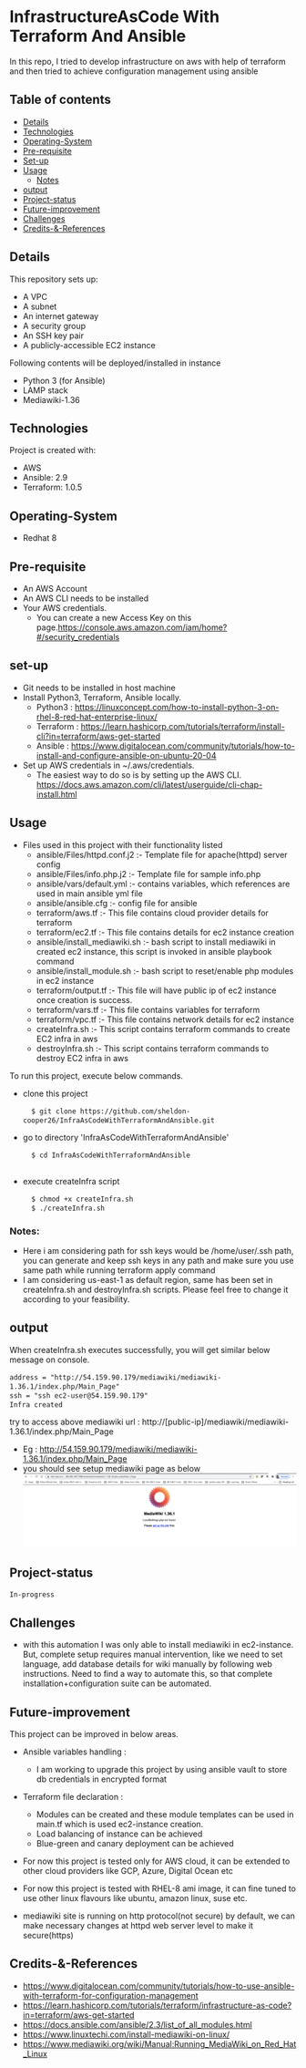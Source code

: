 # InfrastructureAsCode With Terraform And Ansible
In this repo, I tried to develop infrastructure on aws with help of terraform and then tried to achieve configuration management using ansible

## Table of contents
* [Details](#details)
* [Technologies](#technologies)
* [Operating-System](#operating-system)
* [Pre-requisite](#pre-requisite)
* [Set-up](#set-up)
* [Usage](#usage)
  * [Notes](#notes)
* [output](#output)
* [Project-status](#project-status)
* [Future-improvement](#future-improvement)
* [Challenges](#challenges)
* [Credits-&-References](#credits-&-references)

## Details
This repository sets up:

* A VPC
* A subnet
* An internet gateway
* A security group
* An SSH key pair
* A publicly-accessible EC2 instance

Following contents will be deployed/installed in instance
  * Python 3 (for Ansible)
  * LAMP stack
  * Mediawiki-1.36

## Technologies
Project is created with:
* AWS
* Ansible: 2.9
* Terraform: 1.0.5

## Operating-System
* Redhat 8

## Pre-requisite
* An AWS Account
* An AWS CLI needs to be installed
* Your AWS credentials. 
  * You can create a new Access Key on this page.https://console.aws.amazon.com/iam/home?#/security_credentials

## set-up
* Git needs to be installed in host machine
* Install Python3, Terraform, Ansible locally.
   * Python3 : https://linuxconcept.com/how-to-install-python-3-on-rhel-8-red-hat-enterprise-linux/
   * Terraform : https://learn.hashicorp.com/tutorials/terraform/install-cli?in=terraform/aws-get-started
   * Ansible : https://www.digitalocean.com/community/tutorials/how-to-install-and-configure-ansible-on-ubuntu-20-04
* Set up AWS credentials in ~/.aws/credentials.
   * The easiest way to do so is by setting up the AWS CLI. https://docs.aws.amazon.com/cli/latest/userguide/cli-chap-install.html

## Usage
* Files used in this project with their functionality listed
  * ansible/Files/httpd.conf.j2 :- Template file for apache(httpd) server config
  * ansible/Files/info.php.j2 :- Template file for sample info.php
  * ansible/vars/default.yml :- contains variables, which references are used in main ansible yml file
  * ansible/ansible.cfg :- config file for ansible
  * terraform/aws.tf :- This file contains cloud provider details for terraform
  * terraform/ec2.tf :- This file contains details for ec2 instance creation
  * ansible/install_mediawiki.sh :- bash script to install mediawiki in created ec2 instance, this script is invoked in ansible playbook command
  * ansible/install_module.sh :- bash script to reset/enable php modules in ec2 instance
  * terraform/output.tf :- This file will have public ip of ec2 instance once creation is success.
  * terraform/vars.tf :- This file contains variables for terraform
  * terraform/vpc.tf :- This file contains network details for ec2 instance
  * createInfra.sh :- This script contains terraform commands to create EC2 infra in aws
  * destroyInfra.sh :- This script contains terraform commands to destroy EC2 infra in aws
  
To run this project, execute below commands.
  * clone this project
    ```
      $ git clone https://github.com/sheldon-cooper26/InfraAsCodeWithTerraformAndAnsible.git  
    ```
  * go to directory 'InfraAsCodeWithTerraformAndAnsible'
    ```
      $ cd InfraAsCodeWithTerraformAndAnsible
  
    ```
  * execute createInfra script
    ```
      $ chmod +x createInfra.sh
      $ ./createInfra.sh
    ```
 
 ### Notes:
   * Here i am considering path for ssh keys would be /home/user/.ssh path, you can generate and keep ssh keys in any path and make sure you use same path while running terraform apply command
   * I am considering us-east-1 as default region, same has been set in createInfra.sh and destroyInfra.sh scripts. Please feel free to change it according to your feasibility.

## output
When createInfra.sh executes successfully, you will get similar below message on console.
```
address = "http://54.159.90.179/mediawiki/mediawiki-1.36.1/index.php/Main_Page"
ssh = "ssh ec2-user@54.159.90.179"
Infra created
```
try to access above mediawiki url : http://[public-ip]/mediawiki/mediawiki-1.36.1/index.php/Main_Page
* Eg : http://54.159.90.179/mediawiki/mediawiki-1.36.1/index.php/Main_Page
* you should see setup mediawiki page as below
    ![alt text](https://github.com/sheldon-cooper26/InfraAsCodeWithTerraformAndAnsible/blob/main/image.png?raw=true)
  
## Project-status
    In-progress
    
## Challenges
* with this automation I was only able to install mediawiki in ec2-instance. But, complete setup requires manual intervention, like we need to set language, add database details for wiki manually by following web instructions. Need to find a way to automate this, so that complete installation+configuration suite can be automated.

## Future-improvement
This project can be improved in below areas.
* Ansible variables handling :
    * I am working to upgrade this project by using ansible vault to store db credentials in encrypted format

* Terraform file declaration :
    * Modules can be created and these module templates can be used in main.tf which is used ec2-instance creation.
    * Load balancing of instance can be achieved
    * Blue-green and canary deployment can be achieved
    
* For now this project is tested only for AWS cloud, it can be extended to other cloud providers like GCP, Azure, Digital Ocean etc

* For now this project is tested with RHEL-8 ami image, it can fine tuned to use other linux flavours like ubuntu, amazon linux, suse etc.
* mediawiki site is running on http protocol(not secure) by default, we can make necessary changes at httpd web server level to make it secure(https)


## Credits-&-References
* https://www.digitalocean.com/community/tutorials/how-to-use-ansible-with-terraform-for-configuration-management
* https://learn.hashicorp.com/tutorials/terraform/infrastructure-as-code?in=terraform/aws-get-started
* https://docs.ansible.com/ansible/2.3/list_of_all_modules.html
* https://www.linuxtechi.com/install-mediawiki-on-linux/
* https://www.mediawiki.org/wiki/Manual:Running_MediaWiki_on_Red_Hat_Linux
  



   

